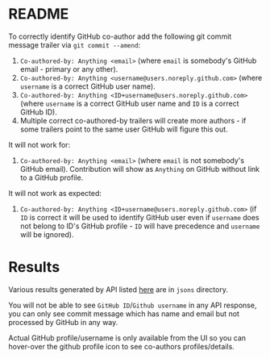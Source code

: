# README

To correctly identify GitHub co-author add the following git commit message trailer via `` git commit --amend ``:

1) `` Co-authored-by: Anything <email> `` (where `email` is somebody's GitHub email - primary or any other).
2) `` Co-authored-by: Anything <username@users.noreply.github.com> `` (where `username` is a correct GitHub user name).
3) `` Co-authored-by: Anything <ID+username@users.noreply.github.com> `` (where `username` is a correct GitHub user name and `ID` is a correct GitHub ID).
4) Multiple correct co-authored-by trailers will create more authors - if some trailers point to the same user GitHub will figure this out.


It will not work for:
1) `` Co-authored-by: Anything <email> `` (where `email` is not somebody's GitHub email). Contribution will show as `Anything` on GitHub without link to a GitHub profile.


It will not work as expected:
1) `` Co-authored-by: Anything <ID+username@users.noreply.github.com> `` (if `ID` is correct it will be used to identify GitHub user even if `username` does not belong to ID's GitHub profile - `ID` will have precedence and `username` will be ignored).


# Results

Various results generated by API listed [here](https://docs.github.com/en/rest/pulls/pulls?apiVersion=2022-11-28) are in `jsons` directory.

You will not be able to see `GitHub ID`/`Github username` in any API response, you can only see commit message which has name and email but not processed by GitHub in any way.

Actual GitHub profile/username is only available from the UI so you can hover-over the github profile icon to see co-authors profiles/details.

